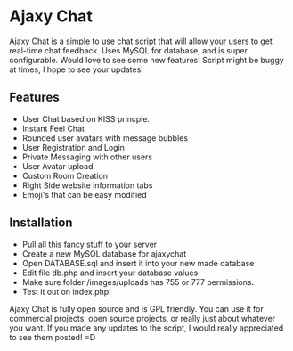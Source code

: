 <h1>Ajaxy Chat</h1>

Ajaxy Chat is a simple to use chat script that will allow your users to get real-time chat feedback. Uses MySQL for database, and is super configurable. Would love to see some new features! Script might be buggy at times, I hope to see your updates!


<h2>Features</h2>

- User Chat based on KISS princple.<br>
- Instant Feel Chat<br>
- Rounded user avatars with message bubbles<br>
- User Registration and Login<br>
- Private Messaging with other users<br>
- User Avatar upload<br>
- Custom Room Creation<br>
- Right Side website information tabs<br>
- Emoji's that can be easy modified<br>


<h2>Installation</h2>

- Pull all this fancy stuff to your server
- Create a new MySQL database for ajaxychat
- Open DATABASE.sql and insert it into your new made database
- Edit file  db.php  and insert your database values
- Make sure folder  /images/uploads  has 755 or 777 permissions.
- Test it out on index.php! 


Ajaxy Chat is fully open source and is GPL friendly. You can use it for commercial projects, open source projects, or really just about whatever you want. If you made any updates to the script, I would really appreciated to see them posted! =D

